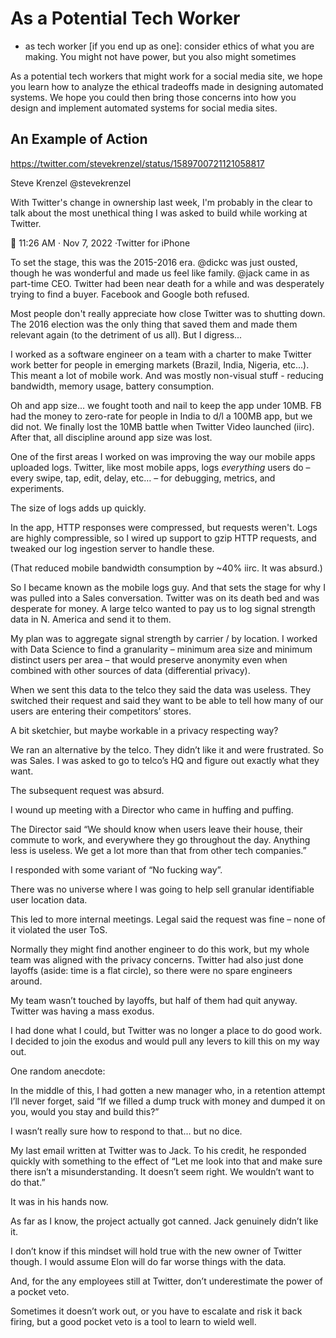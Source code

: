 # As a Potential Tech Worker

 - as tech worker [if you end up as one]: consider ethics of what you are making. You might not have power, but you also might sometimes

As a potential tech workers that might work for a social media site, we hope you learn how to analyze the ethical tradeoffs made in designing automated systems. We hope you could then bring those concerns into how you design and implement automated systems for social media sites.


## An Example of Action

https://twitter.com/stevekrenzel/status/1589700721121058817

Steve Krenzel
@stevekrenzel

With Twitter's change in ownership last week, I'm probably in the clear to talk about the most unethical thing I was asked to build while working at Twitter.

🧵
11:26 AM · Nov 7, 2022
·Twitter for iPhone

To set the stage, this was the 2015-2016 era.
@dickc
 was just ousted, though he was wonderful and made us feel like family.
@jack
 came in as part-time CEO. Twitter had been near death for a while and was desperately trying to find a buyer. Facebook and Google both refused.

 Most people don't really appreciate how close Twitter was to shutting down. The 2016 election was the only thing that saved them and made them relevant again (to the detriment of us all). But I digress...

 I worked as a software engineer on a team with a charter to make Twitter work better for people in emerging markets (Brazil, India, Nigeria, etc...). This meant a lot of mobile work. And was mostly non-visual stuff - reducing bandwidth, memory usage, battery consumption.

 Oh and app size... we fought tooth and nail to keep the app under 10MB. FB had the money to zero-rate for people in India to d/l a 100MB app, but we did not. We finally lost the 10MB battle when Twitter Video launched (iirc). After that, all discipline around app size was lost.

 One of the first areas I worked on was improving the way our mobile apps uploaded logs. Twitter, like most mobile apps, logs *everything* users do – every swipe, tap, edit, delay, etc… – for debugging, metrics, and experiments.

The size of logs adds up quickly.

In the app, HTTP responses were compressed, but requests weren't. Logs are highly compressible, so I wired up support to gzip HTTP requests, and tweaked our log ingestion server to handle these.

(That reduced mobile bandwidth consumption by ~40% iirc. It was absurd.)

So I became known as the mobile logs guy. And that sets the stage for why I was pulled into a Sales conversation. Twitter was on its death bed and was desperate for money. A large telco wanted to pay us to log signal strength data in N. America and send it to them.

My plan was to aggregate signal strength by carrier / by location. I worked with Data Science to find a granularity – minimum area size and minimum distinct users per area – that would preserve anonymity even when combined with other sources of data (differential privacy).

When we sent this data to the telco they said the data was useless. They switched their request and said they want to be able to tell how many of our users are entering their competitors’ stores.

A bit sketchier, but maybe workable in a privacy respecting way?

We ran an alternative by the telco. They didn’t like it and were frustrated. So was Sales. I was asked to go to telco’s HQ and figure out exactly what they want.

The subsequent request was absurd.

I wound up meeting with a Director who came in huffing and puffing.

The Director said “We should know when users leave their house, their commute to work, and everywhere they go throughout the day. Anything less is useless. We get a lot more than that from other tech companies.”

I responded with some variant of “No fucking way”.

There was no universe where I was going to help sell granular identifiable user location data.

This led to more internal meetings. Legal said the request was fine – none of it violated the user ToS.

Normally they might find another engineer to do this work, but my whole team was aligned with the privacy concerns. Twitter had also just done layoffs (aside: time is a flat circle), so there were no spare engineers around.

My team wasn’t touched by layoffs, but half of them had quit anyway. Twitter was having a mass exodus.

I had done what I could, but Twitter was no longer a place to do good work. I decided to join the exodus and would pull any levers to kill this on my way out.

One random anecdote:

In the middle of this, I had gotten a new manager who, in a retention attempt I’ll never forget, said “If we filled a dump truck with money and dumped it on you, would you stay and build this?”

I wasn’t really sure how to respond to that… but no dice.

My last email written at Twitter was to Jack. To his credit, he responded quickly with something to the effect of “Let me look into that and make sure there isn’t a misunderstanding. It doesn’t  seem right. We wouldn’t want to do that.”

It was in his hands now.

As far as I know, the project actually got canned. Jack genuinely didn’t like it.

I don’t know if this mindset will hold true with the new owner of Twitter though. I would assume Elon will do far worse things with the data.

And, for the any employees still at Twitter, don’t underestimate the power of a pocket veto.

Sometimes it doesn’t work out, or you have to escalate and risk it back firing, but a good pocket veto is a tool to learn to wield well.
